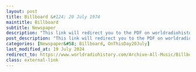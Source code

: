 ```yaml
---
layout: post
title: Billboard &#124; 20 July 1974
maintitle: Billboard
subtitle: Newspaper
description: "This link will redirect you to the PDF on worldradiohistory.com Once your viewing the PDF search for &quot;zavaroni&quot;"
post_description: "This link will redirect you to the PDF on worldradiohistory.com Once your viewing the PDF search for &quot;zavaroni&quot;"
categories: [Newspaper&#58; Billboard, OnThisDay20July]
last_modified_at: 19 July 2024
redirect_to: https://www.worldradiohistory.com/Archive-All-Music/Billboard/70s/1974/Billboard%201974-07-20.pdf
class: external-link
---
```


